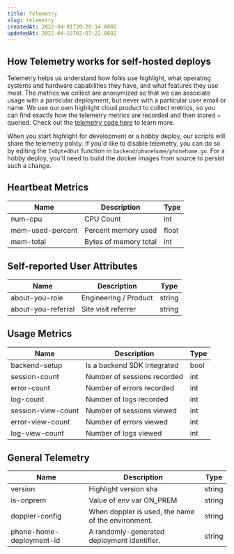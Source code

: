 ```yaml
---
title: Telemetry
slug: telemetry
createdAt: 2022-04-01T20:28:14.000Z
updatedAt: 2022-04-15T02:07:22.000Z
---
```


## How Telemetry works for self-hosted deploys

Telemetry helps us understand how folks use highlight, what operating systems and hardware capabilities they have, and what features they use most. The metrics we collect are anonymized so that we can associate usage with a particular deployment, but never with a particular user email or name. We use our own highlight cloud product to collect metrics, so you can find exactly how the telemetry metrics are recorded and then stored + queried. Check out the [telemetry code here](https://github.com/highlight/highlight/blob/main/backend/phonehome/phonehome.go) to learn more.

When you start highlight for development or a hobby deploy, our scripts will share the telemetry policy. If you'd like to disable telemetry, you can do so by editing the `IsOptedOut` function in `backend/phonehome/phonehome.go`. For a hobby deploy, you'll need to build the docker images from source to persist such a change.

## Heartbeat Metrics

| Name             | Description           | Type   |
|------------------|-----------------------|--------|
| num-cpu          | CPU Count             | int    |
| mem-used-percent | Percent memory used   | float  |
| mem-total        | Bytes of memory total | int    |

## Self-reported User Attributes

| Name               | Description           | Type   |
|--------------------|-----------------------|--------|
| about-you-role     | Engineering / Product | string |
| about-you-referral | Site visit referrer   | string |

## Usage Metrics

| Name               | Description                 | Type |
|--------------------|-----------------------------|------|
| backend-setup      | Is a backend SDK integrated | bool |
| session-count      | Number of sessions recorded | int  |
| error-count        | Number of errors recorded   | int  |
| log-count          | Number of logs recorded     | int  |
| session-view-count | Number of sessions viewed   | int  |
| error-view-count   | Number of errors viewed     | int  |
| log-view-count     | Number of logs viewed       | int  |

## General Telemetry

| Name                     | Description                                        | Type   |
|--------------------------|----------------------------------------------------|--------|
| version                  | Highlight version sha                              | string |
| is-onprem                | Value of env var ON_PREM                           | string |
| doppler-config           | When doppler is used, the name of the environment. | string |
| phone-home-deployment-id | A randomly-generated deployment identifier.        | string |
